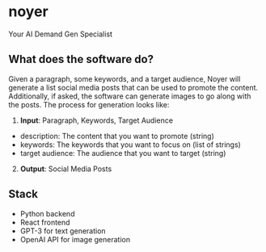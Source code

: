 # noyer
Your AI Demand Gen Specialist

## What does the software do?
Given a paragraph, some keywords, and a target audience, Noyer will generate a list social media posts that can be used to promote the content. Additionally, if asked, the software can generate images to go along with the posts. The process for generation looks like:

1. **Input**: Paragraph, Keywords, Target Audience
  - description: The content that you want to promote (string)
  - keywords: The keywords that you want to focus on (list of strings)
  - target audience: The audience that you want to target (string)
2. **Output**: Social Media Posts

## Stack

- Python backend
- React frontend
- GPT-3 for text generation
- OpenAI API for image generation

